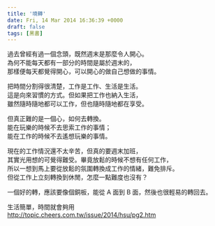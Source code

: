 ```yaml
---
title: '境轉'
date: Fri, 14 Mar 2014 16:36:39 +0000
draft: false
tags: [黑書]
---
```


過去曾經有過一個念頭，既然週末是那麼令人開心。  
為何不能每天都有一部分的時間是屬於週末的，  
那樣便每天都覺得開心，可以開心的做自己想做的事情。

把時間分割得很清楚，工作是工作、生活是生活。  
這是向來習慣的方式。但如果把工作也納入生活，  
雖然隨時隨地都可以工作，但也隨時隨地都在享受。

但真正難的是一個心，如何去轉換。  
能在玩樂的時候不去思索工作的事情；  
能在工作的時候不去遙想玩樂的事情。

現在的工作情況還不太辛苦，但真的要週末加班，  
其實光用想的可覺得難受。畢竟放鬆的時候不想有任何工作，  
所以一想到馬上要從放鬆的氛圍轉換成工作的情緒，難免排斥。  
但從工作上立刻轉換到休閒，怎麼一點難度也沒有？

一個好的轉，應該要像個銅板，能從 A 面到 B 面，然後也很輕易的轉回去。

  
生活簡單，時間就會夠用  
http://topic.cheers.com.tw/issue/2014/hsu/pg2.htm